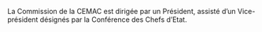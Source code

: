 La Commission de la CEMAC est dirigée par un Président, assisté d’un Vice-président désignés par la Conférence des Chefs d’Etat.
